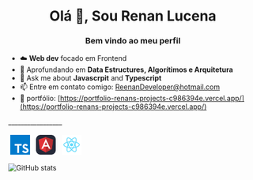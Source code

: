<h1 align="center">Olá 👋, Sou Renan Lucena</h1>
<h3 align="center">Bem vindo ao meu perfil</h3>

- ☁️ **Web dev** focado em Frontend
- 🌱 Aprofundando em **Data Estructures, Algorítimos e Arquitetura**
- 💬 Ask me about **Javascrpit** and **Typescript**
- 📫 Entre em contato comigo: ReenanDeveloper@hotmail.com
- 🤝 portfólio: [https://portfolio-renans-projects-c986394e.vercel.app/](https://portfolio-renans-projects-c986394e.vercel.app/)

<p align="left">_________________</p>

<p>
  <img src="https://raw.githubusercontent.com/github/explore/80688e429a7d4ef2fca1e82350fe8e3517d3494d/topics/typescript/typescript.png" alt="typescript" height="40"      style="vertical-align:top; margin:4px">
  <img src="https://raw.githubusercontent.com/tandpfun/skill-icons/59059d9d1a2c092696dc66e00931cc1181a4ce1f/icons/Angular-Dark.svg" alt="angular" height="40"      style="vertical-align:top; margin:4px">
  <img src="https://raw.githubusercontent.com/github/explore/80688e429a7d4ef2fca1e82350fe8e3517d3494d/topics/react/react.png" alt="React" height="40" style="vertical-align:top; margin:4px">
  <!-- <img src="https://raw.githubusercontent.com/tandpfun/skill-icons/59059d9d1a2c092696dc66e00931cc1181a4ce1f/icons/NextJS-Light.svg" alt="NextJS" height="40" style="vertical-align:top; margin:4px"> -->
</p>

![GitHub stats](https://github-readme-stats.vercel.app/api?username=RenanLucenaDeveloper&show_icons=true&theme=default)
